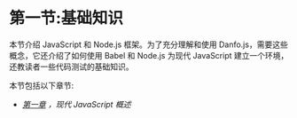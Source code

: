 # **第一节:基础知识**

本节介绍 JavaScript 和 Node.js 框架。为了充分理解和使用 Danfo.js，需要这些概念，它还介绍了如何使用 Babel 和 Node.js 为现代 JavaScript 建立一个环境，还教读者一些代码测试的基础知识。

本节包括以下章节:

*   [*第一章*](01.html#_idTextAnchor014) *，现代 JavaScript 概述*